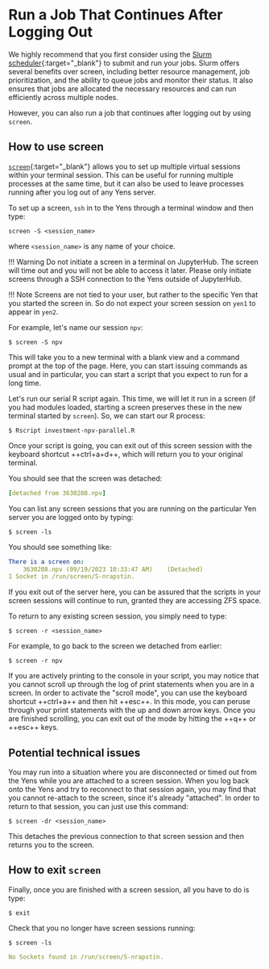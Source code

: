 # Run a Job That Continues After Logging Out

We highly recommend that you first consider using the [Slurm scheduler](/_user_guide/slurm){:target="_blank"} to submit and run your jobs. 
Slurm offers several benefits over screen, including better resource management, job prioritization, and the ability to queue jobs and monitor their status. 
It also ensures that jobs are allocated the necessary resources and can run efficiently across multiple nodes. 

However, you can also run a job that continues after logging out by using `screen`.

## How to use screen

[`screen`](https://www.gnu.org/software/screen/manual/screen.html){:target="_blank"} allows you to set up multiple virtual sessions within your terminal session. This can be useful for running multiple processes at the same time, but it can also be used to leave processes running after you log out of any Yens server.

To set up a screen, `ssh` in to the Yens through a terminal window and then type:
```title="Terminal Command"
screen -S <session_name>
```
where `<session_name>` is any name of your choice.

!!! Warning
	Do not initiate a screen in a terminal on JupyterHub. The screen will time out and you will not be able to access it later. Please only initiate screens through a SSH connection to the Yens outside of JupyterHub.

!!! Note 
	Screens are not tied to your user, but rather to the specific Yen that you started the screen in. So do not expect your screen session on `yen1` to appear in `yen2`.

For example, let's name our session `npv`:

```title="Terminal Command"
$ screen -S npv
```

This will take you to a new terminal with a blank view and a command prompt at the top of the page. 
Here, you can start issuing commands as usual and in particular, you can start a script that you expect to run for a long time.

Let's run our serial R script again. This time, we will let it run in a screen (if you had modules loaded, 
starting a screen preserves these in the new terminal started by `screen`). So, we can start our R process:

```title="Terminal Command"
$ Rscript investment-npv-parallel.R
```

Once your script is going, you can exit out of this screen session with the keyboard shortcut ++ctrl+a+d++, which will return you to your original terminal. 

You should see that the screen was detached:

```{.yaml .no-copy title="Terminal Output"}
[detached from 3630208.npv]
```

You can list any screen sessions that you are running on the particular Yen server you are logged onto by typing:
```title="Terminal Command"
$ screen -ls
```

You should see something like:
```{.yaml .no-copy title="Terminal Output"}
There is a screen on:
	3630208.npv	(09/19/2023 10:33:47 AM)	(Detached)
1 Socket in /run/screen/S-nrapstin.
```

If you exit out of the server here, you can be assured that the scripts in your screen sessions will continue to run, granted they are accessing ZFS space.

To return to any existing screen session, you simply need to type:
```title="Terminal Command"
$ screen -r <session_name>
```

For example, to go back to the screen we detached from earlier:

```title="Terminal Command"
$ screen -r npv
```

If you are actively printing to the console in your script, you may notice that you cannot scroll up through the log of print statements when you are in a screen. 
In order to activate the "scroll mode", you can use the keyboard shortcut ++ctrl+a++ and then hit ++esc++. 
In this mode, you can peruse through your print statements with the up and down arrow keys. Once you are finished scrolling, you can exit out of the mode by hitting the ++q++ or ++esc++ keys.

## Potential technical issues

You may run into a situation where you are disconnected or timed out from the Yens while you are attached to a screen session. 
When you log back onto the Yens and try to reconnect to that session again, you may find that you cannot re-attach to the screen, since it's already "attached".
 In order to return to that session, you can just use this command:

```title="Terminal Command"
$ screen -dr <session_name>
```
This detaches the previous connection to that screen session and then returns you to the screen.

## How to exit `screen`

Finally, once you are finished with a screen session, all you have to do is type:
```title="Terminal Command"
$ exit
```

Check that you no longer have screen sessions running:
```title="Terminal Command"
$ screen -ls
```

```{.yaml .no-copy title="Terminal Output"}
No Sockets found in /run/screen/S-nrapstin.
```